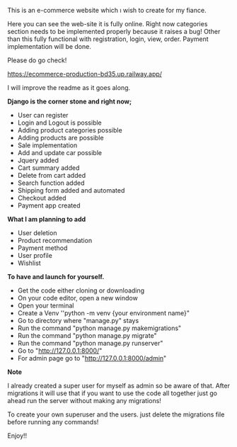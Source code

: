 This is an e-commerce website which ı wish to create for my fiance.

Here you can see the web-site it is fully online. Right now categories section needs to be implemented properly because it raises a bug! Other than this fully functional with registration, login, view, order. Payment implementation will be done.

Please do go check!

https://ecommerce-production-bd35.up.railway.app/

I will improve the readme as it goes along.

**Django is the corner stone and right now;**

- User can register
- Login and Logout is possible
- Adding product categories possible
- Adding products are possible
- Sale implementation
- Add and update car possible
- Jquery added
- Cart summary added
- Delete from cart added
- Search function added
- Shipping form added and automated
- Checkout added
- Payment app created

**What I am planning to add**

- User deletion
- Product recommendation
- Payment method
- User profile
- Wishlist

**To have and launch for yourself.**

- Get the code either cloning or downloading
- On your code editor, open a new window
- Open your terminal
- Create a Venv ''python -m venv {your environment name}"
- Go to directory where "manage.py" stays
- Run the command "python manage.py makemigrations"
- Run the command "python manage.py migrate"
- Run the command "python manage.py runserver"
- Go to "http://127.0.0.1:8000/"
- For admin page go to "http://127.0.0.1:8000/admin"

**Note**

I already created a super user for myself as admin so be aware of that. After migrations it will use that if you want to use the code all together just go ahead run the server without making any migrations!

To create your own superuser and the users. just delete the migrations file before running any commands!

Enjoy!!
